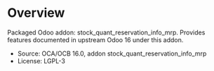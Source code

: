 # Overview

Packaged Odoo addon: stock_quant_reservation_info_mrp. Provides features documented in upstream Odoo 16 under this addon.

- Source: OCA/OCB 16.0, addon stock_quant_reservation_info_mrp
- License: LGPL-3
